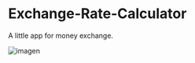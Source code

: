 # Exchange-Rate-Calculator
A little app for money exchange.

![imagen](https://i.imgur.com/wnOFjmY.png)
